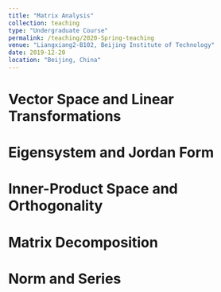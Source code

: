 ```yaml
---
title: "Matrix Analysis"
collection: teaching
type: "Undergraduate Course"
permalink: /teaching/2020-Spring-teaching
venue: "Liangxiang2-B102, Beijing Institute of Technology"
date: 2019-12-20
location: "Beijing, China"
---
```


Vector Space and Linear Transformations
======

Eigensystem and Jordan Form
======

Inner-Product Space and Orthogonality 
======

Matrix Decomposition
======

Norm and Series
======
